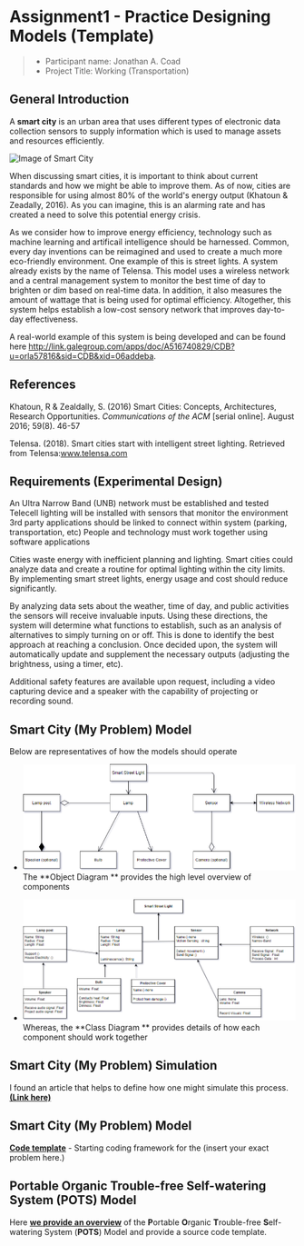 # Assignment1 - Practice Designing Models (Template)

> * Participant name: Jonathan A. Coad
> * Project Title: Working (Transportation)

## General Introduction

A **smart city** is an urban area that uses different types of electronic data collection sensors to supply information which is used to manage assets and resources efficiently.

![Image of Smart City](images/smartcity.png)

When discussing smart cities, it is important to think about current standards and how we might be able to improve them. As of now, cities are responsible for using almost 80% of the world's energy output (Khatoun & Zeadally, 2016). As you can imagine, this is an alarming rate and has created a need to solve this potential energy crisis.

As we consider how to improve energy efficiency, technology such as machine learning and artificail intelligence should be harnessed. Common, every day inventions can be reimagined and used to create a much more eco-friendly environment. One example of this is street lights. A system already exists by the name of Telensa. This model uses a wireless network and a central management system to monitor the best time of day to brighten or dim based on real-time data. In addition, it also measures the amount of wattage that is being used for optimal efficiency. Altogether, this system helps establish a low-cost sensory network that improves day-to-day effectiveness.

A real-world example of this system is being developed and can be found here http://link.galegroup.com/apps/doc/A516740829/CDB?u=orla57816&sid=CDB&xid=06addeba. 
## References

Khatoun, R & Zealdally, S. (2016) Smart Cities: Concepts, Architectures, Research Opportunities. *Communications of the ACM* [serial online]. August 2016; 59(8). 46-57

Telensa. (2018). Smart cities start with intelligent street lighting. Retrieved from Telensa:www.telensa.com

## Requirements (Experimental Design)

An Ultra Narrow Band (UNB) network must be established and tested
Telecell lighting will be installed with sensors that monitor the environment
3rd party applications should be linked to connect within system (parking, transportation, etc)
People and technology must work together using software applications 

Cities waste energy with inefficient planning and lighting. Smart cities could analyze data and create a routine for optimal lighting within the city limits. By implementing smart street lights, energy usage and cost should reduce significantly.

By analyzing data sets about the weather, time of day, and public activities the sensors will receive invaluable inputs. Using these directions, the system will determine what functions to establish, such as an analysis of alternatives to simply turning on or off. This is done to identify the best approach at reaching a conclusion. Once decided upon, the system will automatically update and supplement the necessary outputs (adjusting the brightness, using a timer, etc).

Additional safety features are available upon request, including a video capturing device and a speaker with the capability of projecting or recording sound.

## Smart City (My Problem) Model
Below are representatives of how the models should operate



* ![**Object Diagram**](images/ObjectDiagram.png) The **Object Diagram ** provides the high level overview of components

* ![**Class Diagram**](images/ClassDiagram.png) Whereas, the **Class Diagram ** provides details of how each component should work together

## Smart City (My Problem) Simulation

I found an article that helps to define how one might simulate this process.[**(Link here)**](analysis/StreetLightinginSmartCities.pdf) 


## Smart City (My Problem) Model
[**Code template**](code/README.md) - Starting coding framework for the (insert your exact problem here.)

## **P**ortable **O**rganic **T**rouble-free **S**elf-watering System (**POTS**) Model
Here [**we provide an overview**](code/POTS_system/README.md) of the **P**ortable **O**rganic **T**rouble-free **S**elf-watering System (**POTS**) Model and provide a source code template.
